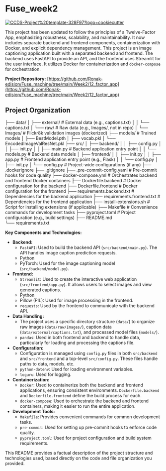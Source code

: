 # Fuse_week2

[![CCDS-Project%20template-328F97?logo=cookiecutter](https://img.shields.io/badge/CCDS-Project%20template-328F97?logo=cookiecutter)](https://cookiecutter-data-science.drivendata.org/)

This project has been updated to follow the principles of a Twelve-Factor App, emphasizing robustness, scalability, and maintainability. It now includes separate backend and frontend components, containerization with Docker, and explicit dependency management.
This project is an image captioning application built with a separated backend and frontend. The backend uses FastAPI to provide an API, and the frontend uses Streamlit for the user interface.  It utilizes Docker for containerization and `docker-compose` for orchestration.

**Project Repository:** [https://github.com/Ronak-edision/Fuse_machine/tree/main/Week2/12_factor_app](https://github.com/Ronak-edision/Fuse_machine/tree/main/Week2/12_factor_app)

## Project Organization

├── data/
│   ├── external/                   # External data (e.g., captions.txt)
│   │   └── captions.txt
│   └── raw/                        # Raw data (e.g., Images/, not in repo)
│       └── Images/                 # Flickr8k validation images (dockerized)
├── models/                         # Trained models
│   ├── BestModel.pth
│   ├── vocab.pkl
│   └── EncodedImageValResNet.pkl
├── src/
│   ├── backend/
│   │   ├── config.py
│   │   ├── init.py
│   │   ├── main.py                 # Backend application entry point
│   │   └── models.py               # Backend data models
│   ├── frontend/
│   │   ├── init.py
│   │   ├── app.py                  # Frontend application entry point (e.g., Flask)
│   │   └── config.py
│   ├── init.py
│   └── config.py                   # Project-wide configurations (if any)
├── .dockerignore
├── .gitignore
├── .pre-commit-config.yaml         # Pre-commit hooks for code quality
├── docker-compose.yml              # Orchestrates backend and frontend Docker containers
├── Dockerfile.backend              # Docker configuration for the backend
├── Dockerfile.frontend             # Docker configuration for the frontend
├── requirements.backend.txt         # Dependencies for the backend application
├── requirements.frontend.txt        # Dependencies for the frontend application
├── install-extensions.sh           # Script for installing extensions (if applicable)
├── Makefile                        # Convenience commands for development tasks
├── pyproject.toml                  # Project configuration (e.g., build settings)
├── README.md                      
└── requirements.txt        

**Key Components and Technologies:**

* **Backend:**
    * `FastAPI`:  Used to build the backend API (`src/backend/main.py`). The API handles image caption prediction requests.
    * Python
    * PyTorch:  Used for the image captioning model (`src/backend/model.py`).
* **Frontend:**
    * `Streamlit`: Used to create the interactive web application (`src/frontend/app.py`).  It allows users to select images and view generated captions.
    * Python
    * Pillow (PIL):  Used for image processing in the frontend.
    * `requests`:  Used by the frontend to communicate with the backend API.
* **Data Handling:**
    * The project uses a specific directory structure (`data/`) to organize raw images (`data/raw/Images/`), caption data (`data/external/captions.txt`), and processed model files (`models/`).
    * `pandas`: Used in both frontend and backend to handle data, particularly for loading and processing the captions file.
* **Configuration:**
    * Configuration is managed using `config.py` files in both `src/backend` and `src/frontend` and a top-level `src/config.py`.  These files handle paths to data, models, etc.
    * `python-dotenv`: Used for loading environment variables.
    * `loguru`:  Used for logging.
* **Containerization:**
    * `Docker`: Used to containerize both the backend and frontend applications, ensuring consistent environments.  `Dockerfile.backend` and `Dockerfile.frontend` define the build process for each.
    * `docker-compose`:  Used to orchestrate the backend and frontend containers, making it easier to run the entire application.
* **Development Tools:**
    * `Makefile`: Provides convenient commands for common development tasks.
    * `pre-commit`:  Used for setting up pre-commit hooks to enforce code quality.
    * `pyproject.toml`:  Used for project configuration and build system requirements.

This README provides a factual description of the project structure and technologies used, based directly on the code and file organization you provided.